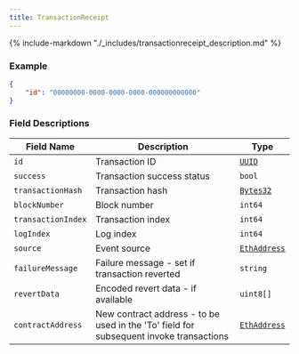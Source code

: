 ```yaml
---
title: TransactionReceipt
---
```

{% include-markdown "./_includes/transactionreceipt_description.md" %}

### Example

```json
{
    "id": "00000000-0000-0000-0000-000000000000"
}
```

### Field Descriptions

| Field Name | Description | Type |
|------------|-------------|------|
| `id` | Transaction ID | [`UUID`](simpletypes.md#uuid) |
| `success` | Transaction success status | `bool` |
| `transactionHash` | Transaction hash | [`Bytes32`](simpletypes.md#bytes32) |
| `blockNumber` | Block number | `int64` |
| `transactionIndex` | Transaction index | `int64` |
| `logIndex` | Log index | `int64` |
| `source` | Event source | [`EthAddress`](simpletypes.md#ethaddress) |
| `failureMessage` | Failure message - set if transaction reverted | `string` |
| `revertData` | Encoded revert data - if available | `uint8[]` |
| `contractAddress` | New contract address - to be used in the 'To' field for subsequent invoke transactions | [`EthAddress`](simpletypes.md#ethaddress) |

